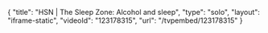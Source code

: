 {
    "title": "HSN | The Sleep Zone: Alcohol and sleep",
    "type": "solo",
    "layout": "iframe-static",
    "videoId": "123178315",
    "url": "\/tvpembed\/123178315"
}